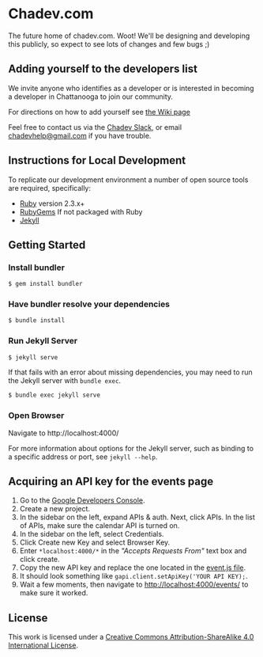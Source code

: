 # Chadev.com

The future home of chadev.com. Woot!
We'll be designing and developing this publicly, so expect to see lots of changes and few bugs ;)

## Adding yourself to the developers list

We invite anyone who identifies as a developer or is interested in becoming a developer in Chattanooga to join our community.

For directions on how to add yourself see [the Wiki page](https://github.com/chadev/chadev.github.io/wiki/Adding-yourself-to-the-Devs-list)

Feel free to contact us via the [Chadev Slack](https://chadev.typeform.com/to/nCm0Ap), or email chadevhelp@gmail.com if you have trouble.

## Instructions for Local Development

To replicate our development environment a number of open source tools are required, specifically:

* [Ruby](https://www.ruby-lang.org/) version 2.3.x+
* [RubyGems](https://rubygems.org/pages/download) If not packaged with Ruby
* [Jekyll](http://jekyllrb.com)

## Getting Started

### Install bundler

~~~ sh
$ gem install bundler
~~~

### Have bundler resolve your dependencies

~~~ sh
$ bundle install
~~~

### Run Jekyll Server

~~~ sh
$ jekyll serve
~~~

If that fails with an error about missing dependencies, you may need to run the Jekyll server with `bundle exec`.

~~~ sh
$ bundle exec jekyll serve
~~~

### Open Browser

Navigate to http://localhost:4000/

For more information about options for the Jekyll server, such as binding to a
specific address or port, see `jekyll --help`.

## Acquiring an API key for the events page

1. Go to the [Google Developers Console](https://console.developers.google.com).
2. Create a new project.
3. In the sidebar on the left, expand APIs & auth. Next, click APIs. In the list of APIs, make sure the calendar API is turned on.
4. In the sidebar on the left, select Credentials.
5. Click Create new Key and select Browser Key.
6. Enter `*localhost:4000/*` in the *"Accepts Requests From"* text box and click create.
7. Copy the new API key and replace the one located in the [event.js file](assets/js/events.js).
8. It should look something like `gapi.client.setApiKey('YOUR API KEY);`.
9. Wait a few moments, then navigate to [http://localhost:4000/events/](http://localhost:4000/events/) to make sure it worked.

## License

This work is licensed under a [Creative Commons Attribution-ShareAlike 4.0 International License](https://creativecommons.org/licenses/by-sa/4.0/).
